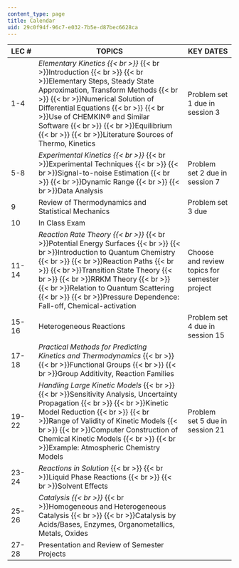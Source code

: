 ```yaml
---
content_type: page
title: Calendar
uid: 29c0f94f-96c7-e032-7b5e-d87bec6628ca
---
```


| LEC # | TOPICS | KEY DATES |
| --- | --- | --- |
| 1-4 | _Elementary Kinetics  {{< br >}}_  {{< br >}}Introduction  {{< br >}}  {{< br >}}Elementary Steps, Steady State Approximation, Transform Methods  {{< br >}}  {{< br >}}Numerical Solution of Differential Equations  {{< br >}}  {{< br >}}Use of CHEMKIN® and Similar Software  {{< br >}}  {{< br >}}Equilibrium  {{< br >}}  {{< br >}}Literature Sources of Thermo, Kinetics | Problem set 1 due in session 3 |
| 5-8 | _Experimental Kinetics  {{< br >}}_  {{< br >}}Experimental Techniques  {{< br >}}  {{< br >}}Signal-to-noise Estimation  {{< br >}}  {{< br >}}Dynamic Range  {{< br >}}  {{< br >}}Data Analysis | Problem set 2 due in session 7 |
| 9 | Review of Thermodynamics and Statistical Mechanics | Problem set 3 due |
| 10 | In Class Exam |  |
| 11-14 | _Reaction Rate Theory  {{< br >}}_  {{< br >}}Potential Energy Surfaces  {{< br >}}  {{< br >}}Introduction to Quantum Chemistry  {{< br >}}  {{< br >}}Reaction Paths  {{< br >}}  {{< br >}}Transition State Theory  {{< br >}}  {{< br >}}RRKM Theory  {{< br >}}  {{< br >}}Relation to Quantum Scattering  {{< br >}}  {{< br >}}Pressure Dependence: Fall-off, Chemical-activation | Choose and review topics for semester project |
| 15-16 | Heterogeneous Reactions | Problem set 4 due in session 15 |
| 17-18 | _Practical Methods for Predicting Kinetics and Thermodynamics_  {{< br >}}  {{< br >}}Functional Groups  {{< br >}}  {{< br >}}Group Additivity, Reaction Families |  |
| 19-22 | _Handling Large Kinetic Models_  {{< br >}}  {{< br >}}Sensitivity Analysis, Uncertainty Propagation  {{< br >}}  {{< br >}}Kinetic Model Reduction  {{< br >}}  {{< br >}}Range of Validity of Kinetic Models  {{< br >}}  {{< br >}}Computer Construction of Chemical Kinetic Models  {{< br >}}  {{< br >}}Example: Atmospheric Chemistry Models | Problem set 5 due in session 21 |
| 23-24 | _Reactions in Solution_  {{< br >}}  {{< br >}}Liquid Phase Reactions  {{< br >}}  {{< br >}}Solvent Effects |  |
| 25-26 | _Catalysis  {{< br >}}_  {{< br >}}Homogeneous and Heterogeneous Catalysis  {{< br >}}  {{< br >}}Catalysis by Acids/Bases, Enzymes, Organometallics, Metals, Oxides |  |
| 27-28 | Presentation and Review of Semester Projects |